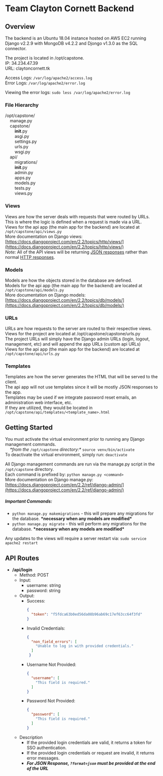 # Team Clayton Cornett Backend
## Overview
The backend is an Ubuntu 18.04 instance hosted on AWS EC2 running Django v2.2.9 with MongoDB v4.2.2 and Djongo v1.3.0 as the SQL connector.

The project is located in /opt/capstone.  
IP: 34.234.47.39  
URL: claytoncornett.tk  

Access Logs: `/var/log/apache2/access.log`  
Error Logs: `/var/log/apache2/error.log`  

Viewing the error logs: `sudo less /var/log/apache2/error.log`  

### File Hierarchy

/opt/capstone/  
    manage.py  
    capstone/  
        __init__.py  
        asgi.py  
        settings.py  
        urls.py  
        wsgi.py  
    api/  
        migrations/  
        __init__.py  
        admin.py  
        apps.py  
        models.py  
        tests.py  
        views.py  

### Views
Views are how the server deals with requests that were routed by URLs. This is where the logic is defined when a request is made via a URL.  
Views for the api app (the main app for the backend) are located at `/opt/capstone/api/views.py`  
More documentation on Django views: [https://docs.djangoproject.com/en/2.2/topics/http/views/](https://docs.djangoproject.com/en/2.2/topics/http/views/)  
*Note:* All of the API views will be returning [JSON responses](https://docs.djangoproject.com/en/2.2/ref/request-response/#jsonresponse-objects) rather than normal [HTTP responses](https://docs.djangoproject.com/en/2.2/ref/request-response/#django.http.HttpResponse).

### Models
Models are how the objects stored in the database are defined.  
Models for the api app (the main app for the backend) are located at `/opt/capstone/api/models.py`  
More documentation on Django models: [https://docs.djangoproject.com/en/2.2/topics/db/models/](https://docs.djangoproject.com/en/2.2/topics/db/models/)

### URLs
URLs are how requests to the server are routed to their respective views.  
Views for the project are located at /opt/capstone/capstone/urls.py  
The project URLs will simply have the Django admin URLs (login, logout, management, etc) and will append the app URLs (custom api URLs)  
Views for the api app (the main app for the backend) are located at `/opt/capstone/api/urls.py`  

### Templates
Templates are how the server generates the HTML that will be served to the client.  
The api app will not use templates since it will be mostly JSON responses to the app.  
Templates may be used if we integrate password reset emails, an administration web interface, etc.  
If they are utilized, they would be located in `/opt/capstone/api/templates/<template_name>.html`

## Getting Started
You must activate the virtual environment prior to running any Django management commands.  
    *&ast;from the* `/opt/capstone` *directory:&ast;* `source venv/bin/activate`  
To deactivate the virtual environment, simply run: `deactivate`  

All Django management commands are run via the manage.py script in the `/opt/capstone` directory.  
Each command is prefixed by: `python manage.py <command>`  
More documentation on Django manage.py: [https://docs.djangoproject.com/en/2.2/ref/django-admin/](https://docs.djangoproject.com/en/2.2/ref/django-admin/)  

##### Important Commands:
* `python manage.py makemigrations` - this will prepare any migrations for the database. **&ast;necessary when any models are modified&ast;**
* `python manage.py migrate` - this will perform any migrations for the database. **&ast;necessary when any models are modified&ast;**  

Any updates to the views will require a server restart via: `sudo service apache2 restart`  

## API Routes

* **/api/login**  
  * Method: POST  
  * Input:  
    * username: string  
    * password: string  
  * Output:  
    * Success:  
       ```json
       {
         "token": "f5fdca63b0ed56da08b96ab69c17ef63cc64f3fd"
       }
       ```  
    * Invalid Credentials:  
      ```json
      {
        "non_field_errors": [
          "Unable to log in with provided credentials."
        ]
       }
       ```
    * Username Not Provided:  
      ```json
      {
        "username": [
          "This field is required."
        ]
      }
      ```
    * Password Not Provided:  
      ```json
      {
        "password": [
          "This field is required."
        ]
      }
      ```
  * Description  
    * If the provided login credentials are valid, it returns a token for SSO authentication.  
    * If the provided login credentials or request are invalid, it returns error messages.  
    * ***For JSON Response, `?format=json` must be provided at the end of the URL***  
